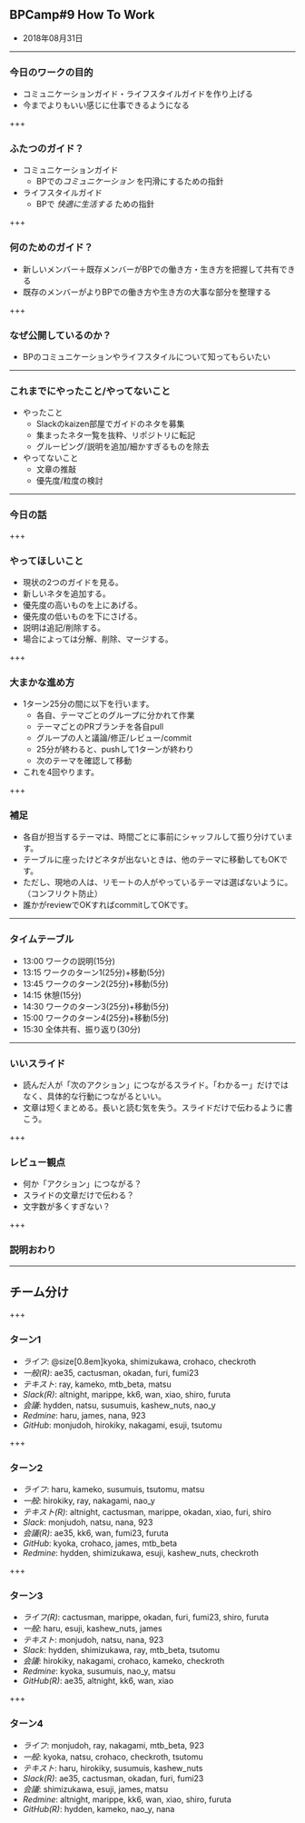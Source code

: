 ## BPCamp#9 How To Work 

* 2018年08月31日

---

### 今日のワークの目的

* コミュニケーションガイド・ライフスタイルガイドを作り上げる
* 今までよりもいい感じに仕事できるようになる

+++

### ふたつのガイド？

* コミュニケーションガイド
  * BPでの*コミュニケーション* を円滑にするための指針
* ライフスタイルガイド 
  * BPで *快適に生活する* ための指針　

+++

### 何のためのガイド？

* 新しいメンバー＋既存メンバーがBPでの働き方・生き方を把握して共有できる
* 既存のメンバーがよりBPでの働き方や生き方の大事な部分を整理する

+++


### なぜ公開しているのか？

* BPのコミュニケーションやライフスタイルについて知ってもらいたい

---

### これまでにやったこと/やってないこと

* やったこと
  * Slackのkaizen部屋でガイドのネタを募集
  * 集まったネタ一覧を抜粋、リポジトリに転記
  * グルーピング/説明を追加/細かすぎるものを除去
* やってないこと
  * 文章の推敲
  * 優先度/粒度の検討

---

### 今日の話

+++

### やってほしいこと

* 現状の2つのガイドを見る。
* 新しいネタを追加する。
* 優先度の高いものを上にあげる。
* 優先度の低いものを下にさげる。
* 説明は追記/削除する。
* 場合によっては分解、削除、マージする。

+++

### 大まかな進め方

* 1ターン25分の間に以下を行います。
  * 各自、テーマごとのグループに分かれて作業
  * テーマごとのPRブランチを各自pull
  * グループの人と議論/修正/レビュー/commit
  * 25分が終わると、pushして1ターンが終わり
  * 次のテーマを確認して移動
* これを4回やります。


+++

### 補足

* 各自が担当するテーマは、時間ごとに事前にシャッフルして振り分けています。
* テーブルに座ったけどネタが出ないときは、他のテーマに移動してもOKです。
* ただし、現地の人は、リモートの人がやっているテーマは選ばないように。（コンフリクト防止）
* 誰かがreviewでOKすればcommitしてOKです。

---

### タイムテーブル

* 13:00 ワークの説明(15分)
* 13:15 ワークのターン1(25分)+移動(5分)
* 13:45 ワークのターン2(25分)+移動(5分)
* 14:15 休憩(15分)
* 14:30 ワークのターン3(25分)+移動(5分)
* 15:00 ワークのターン4(25分)+移動(5分)
* 15:30 全体共有、振り返り(30分)

---

### いいスライド

* 読んだ人が「次のアクション」につながるスライド。「わかるー」だけではなく、具体的な行動につながるといい。
* 文章は短くまとめる。長いと読む気を失う。スライドだけで伝わるように書こう。

+++

### レビュー観点

* 何か「アクション」につながる？
* スライドの文章だけで伝わる？
* 文字数が多くすぎない？

+++

### 説明おわり

---

## チーム分け

+++
### ターン1

* *ライフ*: @size[0.8em]kyoka, shimizukawa, crohaco, checkroth
* *一般(R)*: ae35, cactusman, okadan, furi, fumi23
* *テキスト*: ray, kameko, mtb_beta, matsu
* *Slack(R)*: altnight, marippe, kk6, wan, xiao, shiro, furuta
* *会議*: hydden, natsu, susumuis, kashew_nuts, nao_y
* *Redmine*: haru, james, nana, 923
* *GitHub*: monjudoh, hirokiky, nakagami, esuji, tsutomu

+++

### ターン2

* *ライフ*: haru, kameko, susumuis, tsutomu, matsu
* *一般*: hirokiky, ray, nakagami, nao_y
* *テキスト(R)*: altnight, cactusman, marippe, okadan, xiao, furi, shiro
* *Slack*: monjudoh, natsu, nana, 923
* *会議(R)*: ae35, kk6, wan, fumi23, furuta
* *GitHub*: kyoka, crohaco, james, mtb_beta
* *Redmine*: hydden, shimizukawa, esuji, kashew_nuts, checkroth

+++

### ターン3

* *ライフ(R)*: cactusman, marippe, okadan, furi, fumi23, shiro, furuta
* *一般*: haru, esuji, kashew_nuts, james
* *テキスト*: monjudoh, natsu, nana, 923
* *Slack*: hydden, shimizukawa, ray, mtb_beta, tsutomu
* *会議*: hirokiky, nakagami, crohaco, kameko, checkroth
* *Redmine*: kyoka, susumuis, nao_y, matsu
* *GitHub(R)*: ae35, altnight, kk6, wan, xiao

+++

### ターン4

* *ライフ*: monjudoh, ray, nakagami, mtb_beta, 923
* *一般*: kyoka, natsu, crohaco, checkroth, tsutomu
* *テキスト*: haru, hirokiky, susumuis, kashew_nuts
* *Slack(R)*: ae35, cactusman, okadan, furi, fumi23
* *会議*: shimizukawa, esuji, james, matsu
* *Redmine*: altnight, marippe, kk6, wan, xiao, shiro, furuta
* *GitHub(R)*: hydden, kameko, nao_y, nana

